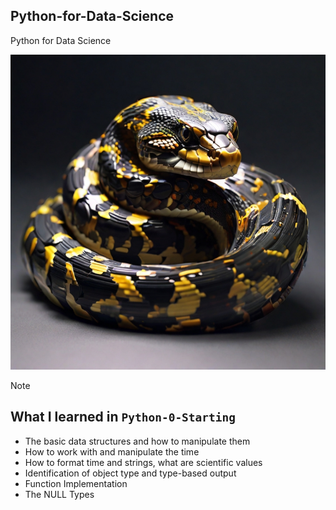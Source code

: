 ## Python-for-Data-Science
Python for Data Science

![](python.jpg)

> [!NOTE]
## What I learned in `Python-0-Starting`
-   The basic data structures and how to manipulate them
-   How to work with and manipulate the time
-   How to format time and strings, what are scientific values
-   Identification of object type and type-based output
-   Function Implementation
-   The NULL Types
